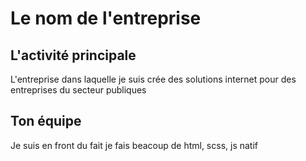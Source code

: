 # Le nom de l'entreprise

## L'activité principale

L'entreprise dans laquelle je suis crée des solutions internet pour des entreprises du secteur publiques

## Ton équipe

Je suis en front du fait je fais beacoup de html, scss, js natif

